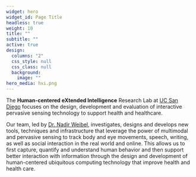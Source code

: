 ```yaml
---
widget: hero
widget_id: Page Title
headless: true
weight: 10
title: ""
subtitle: ""
active: true
design:
  columns: "2"
  css_style: null
  css_class: null
  background:
    image: ""
hero_media: hxi.png
---
```

The **Human-centered eXtended Intelligence** Research Lab at [UC San Diego](https://ucsd.edu) focuses on the design, development and evaluation of interactive pervasive sensing technology to support health and healthcare. 

Our team, led by [Dr. Nadir Weibel](https://www.ubicomp.ucsd.edu/weibel), investigates, designs and develops new tools, techniques and infrastructure that leverage the power of multimodal and pervasive sensing to track body and eye movements, speech, writing, as well as social interaction in the real world and online. This allows us to first capture, quantify and understand human behavior and then support better interaction with information through the design and development of human-centered ubiquitous computing technology that improve health and health care.
